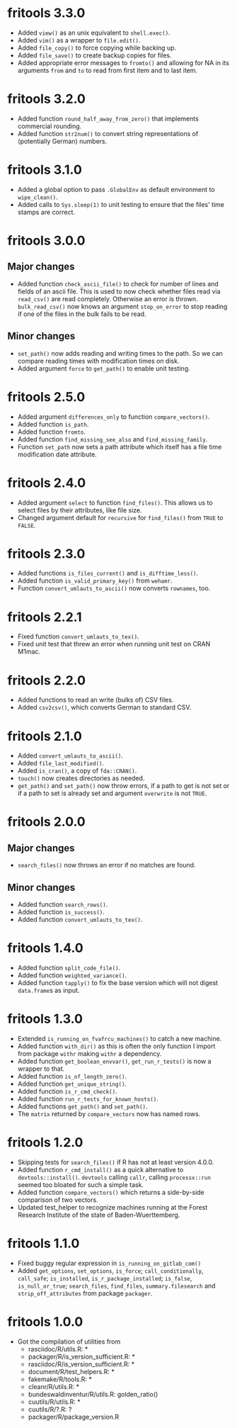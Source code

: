 # fritools 3.3.0

* Added `view()` as an unix equivalent to `shell.exec()`.
* Added `vim()` as a wrapper to `file.edit()`.
* Added `file_copy()` to force copying while backing up.
* Added `file_save()` to create backup copies for files.
* Added appropriate error messages to `fromto()` and allowing for NA in its
  arguments `from` and `to` to read from first item and to last item.

# fritools 3.2.0

* Added function `round_half_away_from_zero()` that implements commercial
  rounding.
* Added function `str2num()` to convert string representations of (potentially
  German) numbers.

# fritools 3.1.0

* Added a global option to pass `.GlobalEnv` as default environment to 
  `wipe_clean()`.
* Added calls to `Sys.sleep(1)` to unit testing to ensure that the files' time
  stamps are correct.

# fritools 3.0.0

## Major changes

* Added function `check_ascii_file()` to check for number of lines and fields of
  an ascii file.
  This is used to now check whether files read via `read_csv()` are read
  completely. Otherwise an error is thrown.
  `bulk_read_csv()` now knows an argument `stop_on_error` to stop reading if one
  of the files in the bulk fails to be read.

## Minor changes

* `set_path()` now adds reading and writing times to the path. So we can compare
  reading times with modification times on disk.
* Added argument `force` to `get_path()` to enable unit testing.

# fritools 2.5.0

* Added argument `differences_only` to function `compare_vectors()`.
* Added function `is_path`.
* Added function `fromto`.
* Added function `find_missing_see_also` and `find_missing_family`.
* Function `set_path` now sets a path attribute which itself has a file time
  modification date attribute.

# fritools 2.4.0

* Added argument `select` to function `find_files()`. This allows us to select
  files by their attributes, like file size. 
* Changed argument default for `recursive` for `find_files()` from `TRUE` to
  `FALSE`.

# fritools 2.3.0

* Added functions `is_files_current()` and `is_difftime_less()`.
* Added function `is_valid_primary_key()` from `wehamr`.
* Function `convert_umlauts_to_ascii()` now converts `rownames`, too.

# fritools 2.2.1

* Fixed function `convert_umlauts_to_tex()`.
* Fixed unit test that threw an error when running unit test on CRAN M1mac.

# fritools 2.2.0

* Added functions to read an write (bulks of) CSV files.
* Added `csv2csv()`, which converts German to standard CSV.

# fritools 2.1.0

* Added `convert_umlauts_to_ascii()`.
* Added `file_last_modified()`.
* Added `is_cran()`, a copy of `fda::CRAN()`.
* `touch()` now creates directories as needed.
* `get_path()` and `set_path()` now throw errors, if a path to get is not set or
  if a path to set is already set and argument `overwrite` is not `TRUE`.

# fritools 2.0.0

## Major changes
* `search_files()` now throws an error if no matches are found.

## Minor changes
* Added function `search_rows()`.
* Added function `is_success()`.
* Added function `convert_umlauts_to_tex()`.

# fritools 1.4.0

* Added function `split_code_file()`.
* Added function `weighted_variance()`.
* Added function `tapply()` to fix the base version which will not digest
  `data.frame`s as input.

# fritools 1.3.0

* Extended `is_running_on_fvafrcu_machines()` to catch a new machine.
* Added function `with_dir()` as this is often the only function I import from
  package `withr` making `withr` a dependency.
* Added function `get_boolean_envvar()`, `get_run_r_tests()` is
  now a wrapper to that.
* Added function `is_of_length_zero()`.
* Added function `get_unique_string()`.
* Added function `is_r_cmd_check()`.
* Added function `run_r_tests_for_known_hosts()`.
* Added functions `get_path()` and `set_path()`.
* The `matrix` returned by `compare_vectors` now has named rows.

# fritools 1.2.0

* Skipping tests for `search_files()` if R has not at least version 4.0.0.
* Added function `r_cmd_install()` as a quick alternative to `devtools::install()`.
  `devtools` calling `callr`, calling `processx::run` seemed too bloated for 
  such a simple task.
* Added function `compare_vectors()` which returns a side-by-side comparison of 
  two vectors.
* Updated test\_helper to recognize machines running at the Forest Research
  Institute of the state of Baden-Wuerttemberg.

# fritools 1.1.0

* Fixed buggy regular expression in `is_running_on_gitlab_com()`
* Added `get_options`, `set_options`, `is_force`; 
  `call_conditionally`, `call_safe`;
  `is_installed`, `is_r_package_installed`;
  `is_false`, `is_null_or_true`;
  `search_files`, `find_files`, `summary.filesearch` and
  `strip_off_attributes`
  from package `packager`.


# fritools 1.0.0

* Got the compilation of utilities from
   - rasciidoc/R/utils.R: *
   - packager/R/is\_version\_sufficient.R: *
   - rasciidoc/R/is\_version\_sufficient.R: *
   - document/R/test\_helpers.R: *
   - fakemake/R/tools.R: *
   - cleanr/R/utils.R: *
   - bundeswaldinventur/R/utils.R: golden\_ratio()
   - cuutils/R/utils.R: *
   - cuutils/R/?.R: ?
   - packager/R/package\_version.R




